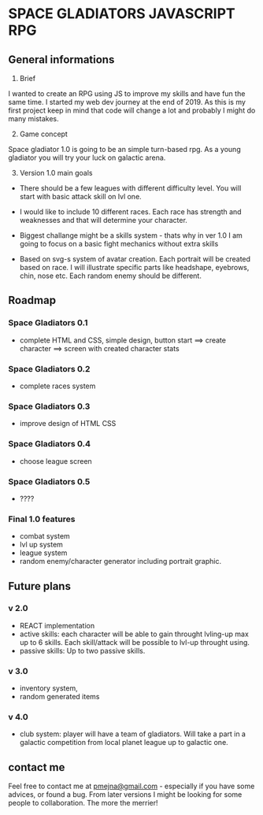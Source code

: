 # SPACE GLADIATORS JAVASCRIPT RPG

## General informations

1. Brief

I wanted to create an RPG using JS to improve my skills and have fun the same time. I started my web dev journey at the end of 2019.
As this is my first project keep in mind that code will change a lot and probably I might do many mistakes.

2. Game concept

Space gladiator 1.0 is going to be an simple turn-based rpg. As a young gladiator you will try your luck on galactic arena.

3. Version 1.0 main goals

- There should be a few leagues with different difficulty level. You will start with basic attack skill on lvl one.

- I would like to include 10 different races. Each race has strength and weaknesses and that will determine your character.

- Biggest challange might be a skills system - thats why in ver 1.0 I am going to focus on a basic fight mechanics without extra skills

- Based on svg-s system of avatar creation. Each portrait will be created based on race. I will illustrate specific parts like headshape,
  eyebrows, chin, nose etc. Each random enemy should be different.

## Roadmap

### Space Gladiators 0.1

- complete HTML and CSS, simple design, button start ==> create character ==> screen with created character stats

### Space Gladiators 0.2

- complete races system

### Space Gladiators 0.3

- improve design of HTML CSS

### Space Gladiators 0.4

- choose league screen

### Space Gladiators 0.5

- ????

### Final 1.0 features

- combat system
- lvl up system
- league system
- random enemy/character generator including portrait graphic.

## Future plans

### v 2.0

- REACT implementation
- active skills: each character will be able to gain throught lvling-up max up to 6 skills. Each skill/attack will be possible to lvl-up throught using.
- passive skills: Up to two passive skills.

### v 3.0

- inventory system,
- random generated items

### v 4.0

- club system: player will have a team of gladiators. Will take a part in a galactic competition from local planet league up to galactic one.

## contact me

Feel free to contact me at <pmejna@gmail.com> - especially if you have some advices, or found a bug. From later versions I might be looking for some people to collaboration. The more the merrier!
